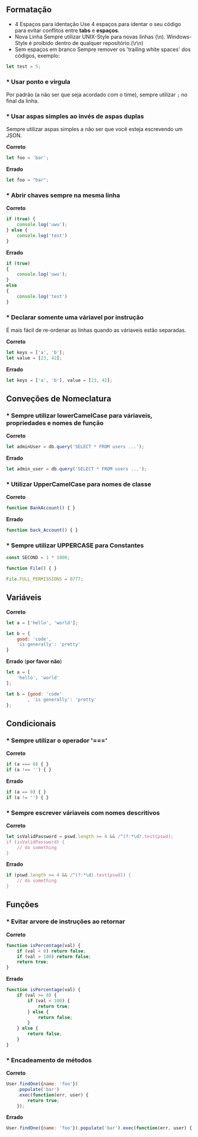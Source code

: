 ## Formatação
* 4 Espaços para identação
Use 4 espaços para identar o seu código para evitar conflitos entre **tabs** e **espaços**.
* Nova Linha
Sempre utilizar UNIX-Style para novas linhas (\n). Windows-Style é proibido dentro de qualquer repositório.(\r\n)
* Sem espaços em branco
Sempre remover os 'trailing white spaces' dos códigos, exemplo:
```js
let test = 5;                   
```
### * Usar ponto e virgula
Por padrão (a não ser que seja acordado com o time), sempre utilizar `;` no final da linha.
### * Usar aspas simples ao invés de aspas duplas
Sempre utilizar aspas simples a não ser que você esteja escrevendo um JSON.

**Correto**
```js
let foo = 'bar';
```
**Errado**
```js
let foo = "bar";
```
### * Abrir chaves sempre na mesma linha
**Correto**
```js
if (true) {
    console.log('uwu');
} else {
    console.log('test')
}
```
**Errado**
```js
if (true) 
{
    console.log('uwu');
}
else
{
    console.log('test')
}
```
### * Declarar somente uma váriavel por instrução
É mais fácil de re-ordenar as linhas quando as váriaveis estão separadas.

**Correto**
```js
let keys = ['a', 'b'];
let value = [23, 42];
```
**Errado**
```js
let keys = ['a', 'b'], value = [23, 42];
```

## Conveções de Nomeclatura
### * Sempre utilizar lowerCamelCase para váriaveis, propriedades e nomes de função
**Correto**
```js
let adminUser = db.query('SELECT * FROM users ...');
```
**Errado**
```js
let admin_user = db.query('SELECT * FROM users ...');
```
### * Utilizar UpperCamelCase para nomes de classe
**Correto**
```js
function BankAccount() { }
```
**Errado**
```js
function back_Account() { }
```
### * Sempre utilizar UPPERCASE para Constantes
```js
const SECOND = 1 * 1000;

function File() { }

File.FULL_PERMISSIONS = 0777;
```

## Variáveis
**Correto**
```js
let a = ['hello', 'world'];

let b = {
    good: 'code',
    'is generally': 'pretty'
}
```
**Errado** (**por favor não**)
```js
let a = [
    'hello', 'world'
];

let b = {good: 'code'
        , 'is generally': 'pretty'
};
```

## Condicionais
### * Sempre utilizar o operador '==='
**Correto**
```js
if (a === 0) { }
if (a !== '') { }
```
**Errado**
```js
if (a == 0) { }
if (a != '') { }
```
### * Sempre escrever váriaveis com nomes descritivos
**Correto**
```js
let isValidPassword = pswd.length >= 4 && /^(?:*\d).test(pswd);
if (isValidPassword) {
    // do something
}
```
**Errado**
```js
if (pswd.length >= 4 && /^(?:*\d).test(pswd)) {
    // do something
}
```

## Funções
### * Evitar arvore de instruções ao retornar
**Correto**
```js
function isPercentage(val) {
    if (val < 0) return false;
    if (val > 100) return false;
    return true;
}
```
**Errado**
```js
function isPercentage(val) {
    if (val >= 0) {
        if (val < 100) {
            return true;
        } else {
            return false;
        }
    } else {
        return false;
    }
}
```
### * Encadeamento de métodos
**Correto**
```js
User.findOne({name: 'foo'})
    .populate('bar')
    .exec(function(err, user) { 
        return true; 
    });
```
**Errado**
```js
User.findOne({name: 'foo'}).populate('bar').exec(function(err, user) { return true; });
```
